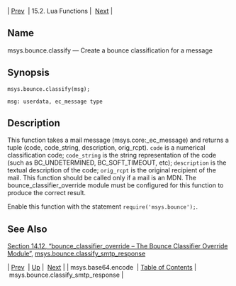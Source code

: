 | [Prev](lua.ref.msys.base64.encode)  | 15.2. Lua Functions |  [Next](lua.ref.msys.bounce.classify_smtp_response.php) |

<a name="lua.ref.msys.bounce.classify"></a>
## Name

msys.bounce.classify — Create a bounce classification for a message

<a name="idp26212672"></a>
## Synopsis

`msys.bounce.classify(msg);`

`msg: userdata, ec_message type`<a name="idp26215328"></a>
## Description

This function takes a mail message (msys.core:_ec_message) and returns a tuple (code, code_string, description, orig_rcpt). `code` is a numerical classification code; `code_string` is the string representation of the code (such as BC_UNDETERMINED, BC_SOFT_TIMEOUT, etc); `description` is the textual description of the code; `orig_rcpt` is the original recipient of the mail. This function should be called only if a mail is an MDN. The bounce_classifier_override module must be configured for this function to produce the correct result.

Enable this function with the statement `require('msys.bounce');`.

<a name="idp26220144"></a>
## See Also

[Section 14.12, “bounce_classifier_override – The Bounce Classifier Override Module”](modules.bounce_classifier_override "14.12. bounce_classifier_override – The Bounce Classifier Override Module"), [msys.bounce.classify_smtp_response](lua.ref.msys.bounce.classify_smtp_response.php "msys.bounce.classify_smtp_response")

| [Prev](lua.ref.msys.base64.encode)  | [Up](lua.function.details.php) |  [Next](lua.ref.msys.bounce.classify_smtp_response.php) |
| msys.base64.encode  | [Table of Contents](index) |  msys.bounce.classify_smtp_response |
